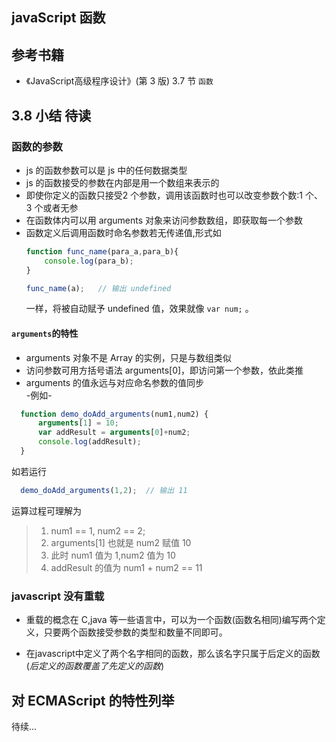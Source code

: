 
## javaScript 函数  

参考书籍
---
  + 《JavaScript高级程序设计》(第 3 版) 3.7 节 `函数`

3.8 小结 待读
---

###  函数的参数  
  + js 的函数参数可以是 js 中的任何数据类型
  + js 的函数接受的参数在内部是用一个数组来表示的
  + 即使你定义的函数只接受2 个参数，调用该函数时也可以改变参数个数:1 个、3 个或者无参
  + 在函数体内可以用 arguments 对象来访问参数数组，即获取每一个参数  
  + 函数定义后调用函数时命名参数若无传递值,形式如
    ```javascript 
    function func_name(para_a,para_b){
        console.log(para_b);
    }

    func_name(a);   // 输出 undefined
    ```
    一样，将被自动赋予 undefined 值，效果就像 ```var num;``` 。


#### `arguments`的特性
  + arguments 对象不是 Array 的实例，只是与数组类似  
  + 访问参数可用方括号语法 arguments[0]，即访问第一个参数，依此类推   
  + arguments 的值永远与对应命名参数的值同步  
  -例如-   
  ```javascript
    function demo_doAdd_arguments(num1,num2) {
        arguments[1] = 10;
        var addResult = arguments[0]+num2;
        console.log(addResult); 
    } 
  ```
  如若运行
  ```javascript
    demo_doAdd_arguments(1,2);  // 输出 11
  ```
  运算过程可理解为
  > 1. num1 == 1, num2 == 2;
  > 1. arguments[1] 也就是 num2 赋值 10
  > 1. 此时 num1 值为 1,num2 值为 10
  > 1. addResult 的值为 num1 + num2 == 11


### javascript 没有重载

  + 重载的概念在 C,java 等一些语言中，可以为一个函数(函数名相同)编写两个定义，只要两个函数接受参数的类型和数量不同即可。

  + 在javascript中定义了两个名字相同的函数，那么该名字只属于后定义的函数(*后定义的函数覆盖了先定义的函数*)


对 ECMAScript 的特性列举
---
  待续...